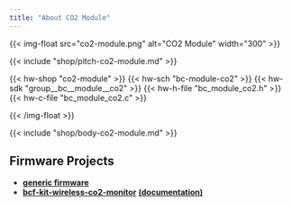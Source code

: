 ```yaml
---
title: "About CO2 Module"
---
```


{{< img-float src="co2-module.png" alt="CO2 Module" width="300" >}}

{{< include "shop/pitch-co2-module.md" >}}

{{< hw-shop "co2-module" >}}
{{< hw-sch "bc-module-co2" >}}
{{< hw-sdk "group__bc__module__co2" >}}
{{< hw-h-file "bc_module_co2.h" >}}
{{< hw-c-file "bc_module_co2.c" >}}

{{< /img-float >}}

{{< include "shop/body-co2-module.md" >}}

## Firmware Projects

* [**generic firmware**](https://github.com/bigclownlabs/bcf-generic-node/releases)
* [**bcf-kit-wireless-co2-monitor**](https://github.com/bigclownlabs/bcf-kit-wireless-co2-monitor/releases) [**(documentation)**](https://www.bigclown.com/doc/projects/wireless-co2-monitor/)
